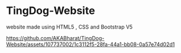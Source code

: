 # TingDog-Website
website made using HTML5 , CSS and Bootstrap V5


https://github.com/AKABharat/TingDog-Website/assets/107737002/1c3112f5-28fa-44a1-bb08-0a57e74d02d1

